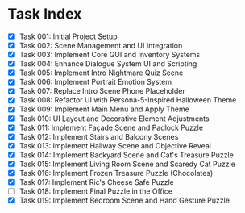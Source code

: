 # Task Index

- [x] Task 001: Initial Project Setup
- [x] Task 002: Scene Management and UI Integration
- [x] Task 003: Implement Core GUI and Inventory Systems
- [x] Task 004: Enhance Dialogue System UI and Scripting
- [x] Task 005: Implement Intro Nightmare Quiz Scene
- [x] Task 006: Implement Portrait Emotion System
- [x] Task 007: Replace Intro Scene Phone Placeholder
- [x] Task 008: Refactor UI with Persona-5-Inspired Halloween Theme
- [x] Task 009: Implement Main Menu and Apply Theme
- [x] Task 010: UI Layout and Decorative Element Adjustments
- [x] Task 011: Implement Façade Scene and Padlock Puzzle
- [x] Task 012: Implement Stairs and Balcony Scenes
- [x] Task 013: Implement Hallway Scene and Objective Reveal
- [x] Task 014: Implement Backyard Scene and Cat's Treasure Puzzle
- [x] Task 015: Implement Living Room Scene and Scaredy Cat Puzzle
- [x] Task 016: Implement Frozen Treasure Puzzle (Chocolates)
- [x] Task 017: Implement Ric's Cheese Safe Puzzle
- [ ] Task 018: Implement Final Puzzle in the Office
- [x] Task 019: Implement Bedroom Scene and Hand Gesture Puzzle
